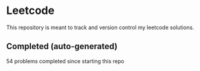 # Leetcode

This repository is meant to track and version control my leetcode solutions.

## Completed (auto-generated)

54 problems completed since starting this repo
